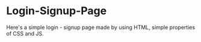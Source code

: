 # Login-Signup-Page
Here's a simple login - signup page made by using HTML, simple properties of CSS and JS.
